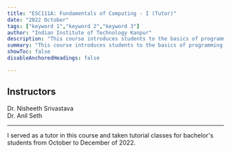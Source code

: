 ```yaml
---
title: "ESC111A: Fundamentals of Computing - I (Tutor)"
date: "2022 October"
tags: ["keyword 1","keyword 2","keyword 3"]
author: "Indian Institute of Technology Kanpur"
description: "This course introduces students to the basics of programming, using C as the language of instruction." 
summary: "This course introduces students to the basics of programming, using C as the language of instruction." 
showToc: false
disableAnchoredHeadings: false

---
```


## Instructors

Dr. Nisheeth Srivastava\
Dr. Anil Seth

---
I served as a tutor in this course and taken tutorial classes for bachelor's students from October to December of 2022. 

